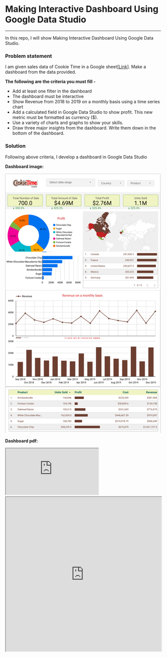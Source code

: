 # Making Interactive Dashboard Using Google Data Studio
<hr>
In this repo, I will show Making Interactive Dashboard Using Google Data Studio.

 ### Problem statement

I am given sales data of Cookie Time in a Google sheet[[Link](https://docs.google.com/spreadsheets/d/1ifmPN6SC6RSNYKNbGP4gKJS_S_B3okGuKIhV6vLr6Hc/edit#gid=1780704992)]. 
Make a dashboard from the data provided. 

**The following are the criteria you must fill -**
- Add at least one filter in the dashboard 
- The dashboard must be interactive
- Show Revenue from 2018 to 2019 on a monthly basis using a time series chart 
- Add a calculated field in Google Data Studio to show profit. This new metric must be formatted as currency ($). 
- Use a variety of charts and graphs to show your skills.  
- Draw three major insights from the dashboard. Write them down in the bottom of the dashboard. 

 ### Solution
Following above criteria, I develop a dashboard in Google Data Studio

**Dashboard image:**

<img alt="Data stduio dashboard" src="./Data stduio dashboard Cookie_Time.png" title="Data stduio dashboard"/>

**Dashboard pdf:**
<iframe src="https://github.com/mdforhadcse/Making-Interactive-Dashboard-Using-Google-Data-Studio/blob/b4020ff293f2638bb67b179a116ed5de47c23c0b/Data%20stduio%20dashboard%20Cookie_Time.pdf" >
</iframe>


<iframe src="https://github.com/mdforhadcse/Making-Interactive-Dashboard-Using-Google-Data-Studio/blob/b4020ff293f2638bb67b179a116ed5de47c23c0b/Data%20stduio%20dashboard%20Cookie_Time.pdf" width="100%" height="500px">
</iframe>
